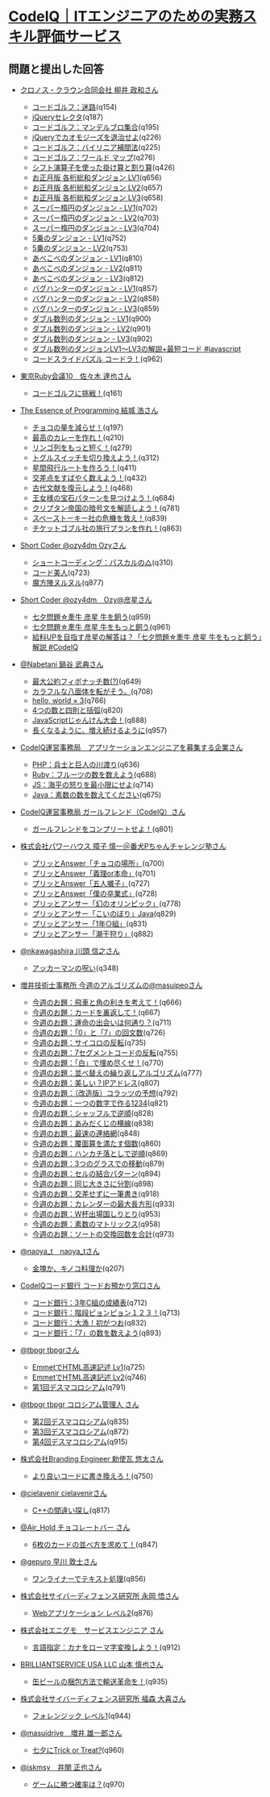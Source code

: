 # [CodeIQ｜ITエンジニアのための実務スキル評価サービス](https://codeiq.jp/)

## 問題と提出した回答

* [クロノス・クラウン合同会社  柳井 政和さん](https://codeiq.jp/ace/yanai_masakazu/)
  - [コードゴルフ：迷路](https://codeiq.jp/ace/yanai_masakazu/q154)(q154)
  - [jQueryセレクタ](https://codeiq.jp/ace/yanai_masakazu/q187)(q187)
  - [コードゴルフ：マンデルブロ集合](https://codeiq.jp/ace/yanai_masakazu/q195)(q195)
  - [jQueryでカオモジーズを退治せよ](https://codeiq.jp/ace/yanai_masakazu/q226)(q226)
  - [コードゴルフ：バイリニア補間法](https://codeiq.jp/ace/yanai_masakazu/q225)(q225)
  - [コードゴルフ：ワールド マップ](https://codeiq.jp/ace/yanai_masakazu/q276)(q276)
  - [シフト演算子を使った掛け算と割り算](https://codeiq.jp/ace/yanai_masakazu/q426)(q426)
  - [お正月版 各桁総和ダンジョン LV1](https://codeiq.jp/ace/yanai_masakazu/q656)(q656)
  - [お正月版 各桁総和ダンジョン LV2](https://codeiq.jp/ace/yanai_masakazu/q657)(q657)
  - [お正月版 各桁総和ダンジョン LV3](https://codeiq.jp/ace/yanai_masakazu/q658)(q658)
  - [スーパー楕円のダンジョン - LV1](https://codeiq.jp/ace/yanai_masakazu/q702)(q702)
  - [スーパー楕円のダンジョン - LV2](https://codeiq.jp/ace/yanai_masakazu/q703)(q703)
  - [スーパー楕円のダンジョン - LV3](https://codeiq.jp/ace/yanai_masakazu/q704)(q704)
  - [5乗のダンジョン - LV1](https://codeiq.jp/ace/yanai_masakazu/q752)(q752)
  - [5乗のダンジョン - LV2](https://codeiq.jp/ace/yanai_masakazu/q753)(q753)
  - [あべこべのダンジョン - LV1](https://codeiq.jp/ace/yanai_masakazu/q810)(q810)
  - [あべこべのダンジョン - LV2](https://codeiq.jp/ace/yanai_masakazu/q811)(q811)
  - [あべこべのダンジョン - LV3](https://codeiq.jp/ace/yanai_masakazu/q812)(q812)
  - [バグハンターのダンジョン - LV1](https://codeiq.jp/ace/yanai_masakazu/q857)(q857)
  - [バグハンターのダンジョン - LV2](https://codeiq.jp/ace/yanai_masakazu/q858)(q858)
  - [バグハンターのダンジョン - LV3](https://codeiq.jp/ace/yanai_masakazu/q859)(q859)
  - [ダブル数列のダンジョン - LV1](https://codeiq.jp/ace/yanai_masakazu/q900)(q900)
  - [ダブル数列のダンジョン - LV2](https://codeiq.jp/ace/yanai_masakazu/q901)(q901)
  - [ダブル数列のダンジョン - LV3](https://codeiq.jp/ace/yanai_masakazu/q902)(q902)
  - [ダブル数列のダンジョンLV1～LV3の解説+最短コード #javascript](https://codeiq.jp/magazine/2014/06/11998/)
  - [コードスライドパズル コードラ！](https://codeiq.jp/ace/yanai_masakazu/q962)(q962)

* [東京Ruby会議10　佐々木 達也さん](https://codeiq.jp/ace/sasata299/)
  - [コードゴルフに挑戦！](https://codeiq.jp/ace/sasata299/q161)(q161)

* [The Essence of Programming  結城 浩さん](https://codeiq.jp/ace/yuki_hiroshi/)
  - [チョコの量を減らせ！](https://codeiq.jp/ace/yuki_hiroshi/q197)(q197)
  - [最高のカレーを作れ！](https://codeiq.jp/ace/yuki_hiroshi/q210)(q210)
  - [リンゴ列をもっと短く！](https://codeiq.jp/ace/yuki_hiroshi/q279)(q279)
  - [トグルスイッチを切り換えよう！](https://codeiq.jp/ace/yuki_hiroshi/q312)(q312)
  - [星間飛行ルートを作ろう！](https://codeiq.jp/ace/yuki_hiroshi/q411)(q411)
  - [交差点をすばやく数えよう！](https://codeiq.jp/ace/yuki_hiroshi/q432)(q432)
  - [古代文献を復元しよう！](https://codeiq.jp/ace/yuki_hiroshi/q468)(q468)
  - [王女様の宝石パターンを見つけよう！](https://codeiq.jp/ace/yuki_hiroshi/q684)(q684)
  - [クリプタン帝国の暗号文を解読しよう！](https://codeiq.jp/ace/yuki_hiroshi/q781)(q781)
  - [スペーストーキー社の危機を救え！](https://codeiq.jp/ace/yuki_hiroshi/q839)(q839)
  - [チケットゴブル社の旅行プランを作れ！](https://codeiq.jp/ace/yuki_hiroshi/q863)(q863)

* [Short Coder @ozy4dm  Ozyさん](https://codeiq.jp/ace/ozy4dm/)
  - [ショートコーディング：パスカルの△](https://codeiq.jp/ace/ozy4dm/q310)(q310)
  - [コード美人](https://codeiq.jp/ace/ozy4dm/q723)(q723)
  - [魔方陣ヌルヌル](https://codeiq.jp/ace/ozy4dm/q877)(q877)

* [Short Coder @ozy4dm　Ozy@彦星さん](https://codeiq.jp/ace/ozy_hikoboshi/)
  - [七夕問題☆牽牛 彦星 牛を飼う](https://codeiq.jp/ace/ozy_hikoboshi/q959)(q959)
  - [七夕問題☆牽牛 彦星 牛をもっと飼う](https://codeiq.jp/ace/ozy_hikoboshi/q961)(q961)
  - [給料UPを目指す彦星の解答は？「七夕問題☆牽牛 彦星 牛をもっと飼う」解説 #CodeIQ](https://codeiq.jp/magazine/2014/08/13926/)

* [@Nabetani  鍋谷 武典さん](https://codeiq.jp/ace/nabetani_takenori/)
  - [最大公約フィボナッチ数(?)](https://codeiq.jp/ace/nabetani_takenori/q649)(q649)
  - [カラフルな八面体を転がそう。](https://codeiq.jp/ace/nabetani_takenori/q708)(q708)
  - [hello, world × 3](https://codeiq.jp/ace/nabetani_takenori/q766)(q766)
  - [4つの数と四則と括弧](https://codeiq.jp/ace/nabetani_takenori/q820)(q820)
  - [JavaScriptじゃんけん大会！](https://codeiq.jp/ace/nabetani_takenori/q888)(q888)
  - [長くなるように、増え続けるように](https://codeiq.jp/ace/nabetani_takenori/q957)(q957)

* [CodeIQ運営事務局　アプリケーションエンジニアを募集する企業さん](https://codeiq.jp/ace/joboffer_apli/)
  - [PHP：兵士と巨人の川渡り](https://codeiq.jp/ace/joboffer_apli/q636)(q636)
  - [Ruby：フルーツの数を数えよう](https://codeiq.jp/ace/joboffer_apli/q688)(q688)
  - [JS：海平の怒りを最小限にせよ](https://codeiq.jp/ace/joboffer_apli/q714)(q714)
  - [Java：素数の数を数えてください](https://codeiq.jp/ace/joboffer_apli/q675)(q675)

* [CodeIQ運営事務局  ガールフレンド（CodeIQ）さん](https://codeiq.jp/ace/girlfriend_codeiq/)
  - [ガールフレンドをコンプリートせよ！](https://codeiq.jp/ace/girlfriend_codeiq/q801)(q801)

* [株式会社パワーハウス  障子 慎一＠番犬Pちゃんチャレンジ塾さん](https://codeiq.jp/ace/shoji_shinichi/)
  - [プリッとAnswer「チョコの場所」](https://codeiq.jp/ace/shoji_shinichi/q700)(q700)
  - [プリッとAnswer「義理or本命」](https://codeiq.jp/ace/shoji_shinichi/q701)(q701)
  - [プリッとAnswer「五人囃子」](https://codeiq.jp/ace/shoji_shinichi/q727)(q727)
  - [プリッとAnswer「僕の卒業式」](https://codeiq.jp/ace/shoji_shinichi/q728)(q728)
  - [プリッとアンサー「幻のオリンピック」](https://codeiq.jp/ace/shoji_shinichi/q778)(q778)
  - [プリッとアンサー「こいのぼり」Java](https://codeiq.jp/ace/shoji_shinichi/q829)(q829)
  - [プリッとアンサー「1年○組」](https://codeiq.jp/ace/shoji_shinichi/q831)(q831)
  - [プリッとアンサー「潮干狩り」](https://codeiq.jp/ace/shoji_shinichi/q882)(q882)

* [@nkawagashira  川頭 信之さん](https://codeiq.jp/ace/kawagashira_nobuyuki/)
  - [アッカーマンの呪い](https://codeiq.jp/ace/kawagashira_nobuyuki/q348)(q348)

* [増井技術士事務所  今週のアルゴリズムの@masuipeoさん](https://codeiq.jp/ace/thisweek_masuipeo/)
  - [今週のお題：飛車と角の利きを考えて！](https://codeiq.jp/ace/thisweek_masuipeo/q666)(q666)
  - [今週のお題：カードを裏返して！](https://codeiq.jp/ace/thisweek_masuipeo/q667)(q667)
  - [今週のお題：運命の出会いは何通り？](https://codeiq.jp/ace/thisweek_masuipeo/q711)(q711)
  - [今週のお題：「0」と「7」の回文数](https://codeiq.jp/ace/thisweek_masuipeo/q726)(q726)
  - [今週のお題：サイコロの反転](https://codeiq.jp/ace/thisweek_masuipeo/q735)(q735)
  - [今週のお題：7セグメントコードの反転](https://codeiq.jp/ace/thisweek_masuipeo/q755)(q755)
  - [今週のお題：「白」で埋め尽くせ！](https://codeiq.jp/ace/thisweek_masuipeo/q770)(q770)
  - [今週のお題：並べ替えの繰り返しアルゴリズム](https://codeiq.jp/ace/thisweek_masuipeo/q777)(q777)
  - [今週のお題：美しい？IPアドレス](https://codeiq.jp/ace/thisweek_masuipeo/q807)(q807)
  - [今週のお題：（改造版）コラッツの予想](https://codeiq.jp/ace/thisweek_masuipeo/q792)(q792)
  - [今週のお題：一つの数字で作る1234](https://codeiq.jp/ace/thisweek_masuipeo/q821)(q821)
  - [今週のお題：シャッフルで逆順](https://codeiq.jp/ace/thisweek_masuipeo/q828)(q828)
  - [今週のお題：あみだくじの横線](https://codeiq.jp/ace/thisweek_masuipeo/q838)(q838)
  - [今週のお題：最速の連絡網](https://codeiq.jp/ace/thisweek_masuipeo/q848)(q848)
  - [今週のお題：覆面算を満たす個数](https://codeiq.jp/ace/thisweek_masuipeo/q860)(q860)
  - [今週のお題：ハンカチ落としで逆順](https://codeiq.jp/ace/thisweek_masuipeo/q869)(q869)
  - [今週のお題：3つのグラスでの移動](https://codeiq.jp/ace/thisweek_masuipeo/q879)(q879)
  - [今週のお題：セルの結合パターン](https://codeiq.jp/ace/thisweek_masuipeo/q894)(q894)
  - [今週のお題：同じ大きさに分割](https://codeiq.jp/ace/thisweek_masuipeo/q898)(q898)
  - [今週のお題：交差せずに一筆書き](https://codeiq.jp/ace/thisweek_masuipeo/q918)(q918)
  - [今週のお題：カレンダーの最大長方形](https://codeiq.jp/ace/thisweek_masuipeo/q933)(q933)
  - [今週のお題：W杯出場国しりとり](https://codeiq.jp/ace/thisweek_masuipeo/q953)(q953)
  - [今週のお題：素数のマトリックス](https://codeiq.jp/ace/thisweek_masuipeo/q958)(q958)
  - [今週のお題：ソートの交換回数を合計](https://codeiq.jp/ace/thisweek_masuipeo/q973)(q973)

* [@naoya_t　naoya_tさん](https://codeiq.jp/ace/naoyat/)
  - [金塊か、キノコ料理か](https://codeiq.jp/ace/naoyat/q207)(q207)

* [CodeIQコード銀行  コードお預かり窓口さん](https://codeiq.jp/ace/code_teller/)
  - [コード銀行：3年C組の成績表](https://codeiq.jp/ace/code_teller/q712)(q712)
  - [コード銀行：階段ピョンピョン１２３！](https://codeiq.jp/ace/code_teller/q713)(q713)
  - [コード銀行：大漁！初がつお](https://codeiq.jp/ace/code_teller/q832)(q832)
  - [コード銀行：「7」の数を数えよう](https://codeiq.jp/ace/code_teller/q893)(q893)

* [@tbpgr  tbpgrさん](https://codeiq.jp/ace/tbpgr/)
  - [EmmetでHTML高速記述 Lv1](https://codeiq.jp/ace/tbpgr/q725)(q725)
  - [EmmetでHTML高速記述 Lv2](https://codeiq.jp/ace/tbpgr/q746)(q746)
  - [第1回デスマコロシアム](https://codeiq.jp/ace/tbpgr/q791)(q791)

* [@tbpgr  tbpgr コロシアム管理人 さん](https://codeiq.jp/ace/tbpgr_colosseum_manager/)
  - [第2回デスマコロシアム](https://codeiq.jp/ace/tbpgr_colosseum_manager/q835)(q835)
  - [第3回デスマコロシアム](https://codeiq.jp/ace/tbpgr_colosseum_manager/q872)(q872)
  - [第4回デスマコロシアム](https://codeiq.jp/ace/tbpgr_colosseum_manager/q915)(q915)

* [株式会社Branding Engineer  勅使瓦 悠太さん](https://codeiq.jp/ace/teshi/)
  - [より良いコードに書き換えろ！](https://codeiq.jp/ace/teshi/q750)(q750)

* [@cielavenir  cielavenirさん](https://codeiq.jp/ace/cielavenir/)
  - [C++の間違い探し](https://codeiq.jp/ace/cielavenir/q817)(q817)

* [@Air_Hold  チョコレートバー さん](https://codeiq.jp/ace/chocolate_bar/)
  - [6枚のカードの並べ方を求めて！](https://codeiq.jp/ace/chocolate_bar/q847)(q847)

* [@gepuro  早川 敦士さん](https://codeiq.jp/ace/hayakawa_atsushi/)
  - [ワンライナーでテキスト処理](https://codeiq.jp/ace/hayakawa_atsushi/q856)(q856)

* [株式会社サイバーディフェンス研究所  永岡 悟さん](https://codeiq.jp/ace/nagaoka_satoru/)
  - [Webアプリケーション レベル2](https://codeiq.jp/ace/nagaoka_satoru/q876)(q876)

* [株式会社エニグモ　サービスエンジニア さん](https://codeiq.jp/ace/service_engineer/)
  - [言語指定：カナをローマ字変換しよう！](https://codeiq.jp/ace/service_engineer/q912)(q912)

* [BRILLIANTSERVICE USA LLC  山本 慎也さん](https://codeiq.jp/ace/yamamoto_shinya/)
  - [缶ビールの梱包方法で輸送革命を！](https://codeiq.jp/ace/yamamoto_shinya/q935)(q935)

* [株式会社サイバーディフェンス研究所  福森 大喜さん](https://codeiq.jp/ace/fukumori_daiki/)
  - [フォレンジック レベル1](https://codeiq.jp/ace/fukumori_daiki/q944)(q944)

* [@masuidrive　増井 雄一郎さん](https://codeiq.jp/ace/masui_yuichiro/)
  - [七夕にTrick or Treat?](https://codeiq.jp/ace/masui_yuichiro/q960)(q960)

* [@iskmsy　井関 正也さん](https://codeiq.jp/ace/iseki_masaya/)
  - [ゲームに勝つ確率は？](https://codeiq.jp/ace/iseki_masaya/q970)(q970)
